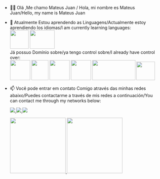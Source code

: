 - 👋🏽 Olá ,Me chamo Mateus Juan / Hola, mi nombre es Mateus Juan/Hello, my name is Mateus Juan 

- 🌱 Atualmente Estou aprendendo as Linguagens/Actualmente estoy aprendiendo los idiomas/I am currently learning languages:
         <br>
         <img loading="lazy" src="https://cdn.worldvectorlogo.com/logos/react-native-1.svg" width="60" height="60"/>
         <img loading="lazy" src="https://upload.wikimedia.org/wikipedia/commons/thumb/2/27/PHP-logo.svg/1200px-PHP-logo.svg.png" width="80" height="60"/>
         <br>
     Já possuo Domínio sobre/ya tengo control sobre/I already have control over:
         <br>
         <img loading="lazy" src="https://upload.wikimedia.org/wikipedia/commons/thumb/6/61/HTML5_logo_and_wordmark.svg/768px-HTML5_logo_and_wordmark.svg.png" width="65" height="65"/>
         <img loading="lazy" src="https://upload.wikimedia.org/wikipedia/commons/thumb/d/d5/CSS3_logo_and_wordmark.svg/1200px-CSS3_logo_and_wordmark.svg.png" width="55" height="65"/>
         <img loading="lazy" src="https://upload.wikimedia.org/wikipedia/commons/thumb/b/ba/Javascript_badge.svg/946px-Javascript_badge.svg.png" width="65" height="65"/>
         <img loading="lazy" src="https://upload.wikimedia.org/wikipedia/commons/thumb/c/c3/Python-logo-notext.svg/1869px-Python-logo-notext.svg.png" width="65" height="65"/>
         <img loading="lazy" src="https://upload.wikimedia.org/wikipedia/commons/8/87/Sql_data_base_with_logo.png" width="140" height="65"/>
         <img loading="lazy" src="https://upload.wikimedia.org/wikipedia/commons/thumb/1/18/ISO_C%2B%2B_Logo.svg/800px-ISO_C%2B%2B_Logo.svg.png" width="60" height="60"/>

         
         
         
     
- 📫 Você pode entrar em contato Comigo através das minhas redes abaixo/Puedes contactarme a través de mis redes a continuación/You can contact me through my networks below:
         <div>
             <a href="https://www.instagram.com/matewx_j?igsh=MWRzM2t5MHVsMW9xaw==" target="_blank">
                 <img loading="lazy" src="https://img.shields.io/badge/-Instagram-%23E4405F?style=for-the-badge&logo=instagram&logoColor=white" target="_blank">
             </a>
             <a href="https://www.linkedin.com/in/mateus-juan-09b9b2298?utm_source=share&utm_campaign=share_via&utm_content=profile&utm_medium=android_app" target="_blank">
                 <img loading="lazy" src="https://img.shields.io/badge/-LinkedIn-%230077B5?style=for-the-badge&logo=linkedin&logoColor=white" target="_blank">
             </a>
             <a href="https://mateusjuan.github.io/Curriculo/" target="_blank">
                <img loading="lazy" src="https://img.shields.io/badge/-Currículo%20Web-FFFFFF?style=for-the-badge&logo=Google&logoColor=red" target="_blank">
             </a>
             </div>
   <div>
           <a href="https://github-readme-stats.vercel.app/api/top-langs/?username=MateusJuan&layout=compact&langs_count=7&theme=transparent">
             <img height="180em" src="https://github-readme-stats.vercel.app/api/top-langs/?username=MateusJuan&layout=compact&langs_count=7&theme=transparent"/>
           </a>
           <a href="https://github-readme-stats.vercel.app/api?username=MateusJuan&show_icons=true&theme=transparent&include_all_commits=true&count_private=true"><img height="180em" src="https://github-readme-stats.vercel.app/api?username=MateusJuan&show_icons=true&theme=transparent&include_all_commits=true&count_private=true"/></a>
         </div>
     
     ​    </div>
